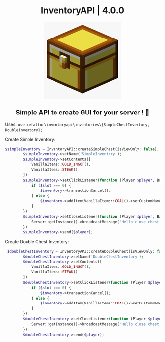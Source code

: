 <h1 align="center">InventoryAPI | 4.0.0</h1>
<p align="center">
  <img width="250" height="250" src="https://github.com/Refaltor77/InventoryAPI/blob/main/icon.png">
</p>

<h2 align="center">Simple API to create GUI for your server ! 🎊</h2>


Uses: 
`use refaltor\inventoryapi\inventories\{SimpleChestInventory, DoubleInventory};`

Create Simple Inventory: 
```PHP
$simpleInventory = InventoryAPI::createSimpleChest(isViewOnly: false);
        $simpleInventory->setName('SimpleInventory');
        $simpleInventory->setContents([
            VanillaItems::GOLD_INGOT(),
            VanillaItems::STEAK()
        ]);
        $simpleInventory->setClickListener(function (Player $player, BaseInventoryCustom $inventory, Item $sourceItem, Item $targetItem, int $slot): void {
            if ($slot === 0) {
                $inventory->transactionCancel();
            } else {
                $inventory->addItem(VanillaItems::COAL()->setCustomName("Example"));
            }
        });
        $simpleInventory->setCloseListener(function (Player $player, BaseInventoryCustom $inventory): void {
            Server::getInstance()->broadcastMessage("Hello close chest !");
        });
        $simpleInventory->send($player);
```

Create Double Chest Inventory:
```PHP
 $doubleChestInventory = InventoryAPI::createDoubleChest(isViewOnly: false);
        $doubleChestInventory->setName('DoubleChestInventory');
        $doubleChestInventory->setContents([
            VanillaItems::GOLD_INGOT(),
            VanillaItems::STEAK()
        ]);
        $doubleChestInventory->setClickListener(function (Player $player, BaseInventoryCustom $inventory, Item $sourceItem, Item $targetItem, int $slot): void {
            if ($slot === 0) {
                $inventory->transactionCancel();
            } else {
                $inventory->addItem(VanillaItems::COAL()->setCustomName("Example"));
            }
        });
        $doubleChestInventory->setCloseListener(function (Player $player, BaseInventoryCustom $inventory): void {
            Server::getInstance()->broadcastMessage("Hello close chest !");
        });
        $doubleChestInventory->send($player);
```
